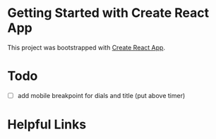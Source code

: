 # Getting Started with Create React App

This project was bootstrapped with [Create React App](https://github.com/facebook/create-react-app).

# Todo

- [ ] add mobile breakpoint for dials and title (put above timer)

# Helpful Links
